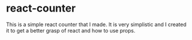 # react-counter

This is a simple react counter that I made. It is very simplistic and I created it to get a better grasp of react and how to use props.
